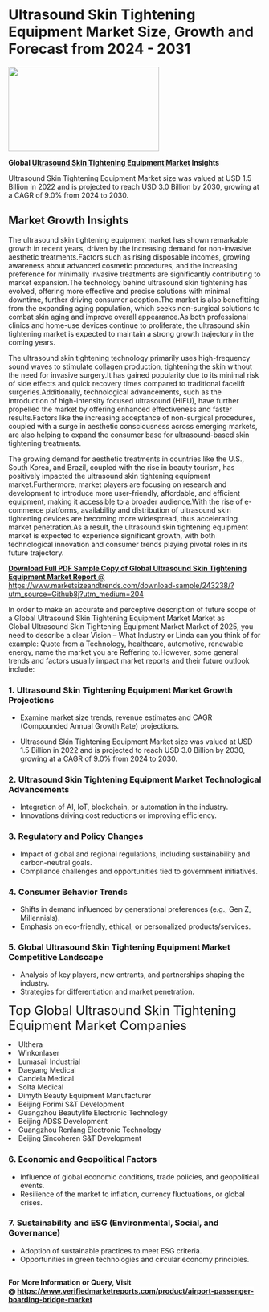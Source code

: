 <H1>Ultrasound Skin Tightening Equipment Market Size, Growth and Forecast from 2024 - 2031</H1><img class="aligncenter size-medium wp-image-584254" src="https://thirdeyenews.in/wp-content/uploads/2024/09/Global-Market-Research-300x168.jpeg" alt="" width="300" height="168" /><p><strong>Global&nbsp;<a href="https://www.marketsizeandtrends.com/download-sample/243238/?utm_source=Github8j?utm_medium=204">Ultrasound Skin Tightening Equipment Market</a> Insights</strong></p><p>Ultrasound Skin Tightening Equipment Market size was valued at USD 1.5 Billion in 2022 and is projected to reach USD 3.0 Billion by 2030, growing at a CAGR of 9.0% from 2024 to 2030.</p><p><h2>Market Growth Insights</h2> The ultrasound skin tightening equipment market has shown remarkable growth in recent years, driven by the increasing demand for non-invasive aesthetic treatments.Factors such as rising disposable incomes, growing awareness about advanced cosmetic procedures, and the increasing preference for minimally invasive treatments are significantly contributing to market expansion.The technology behind ultrasound skin tightening has evolved, offering more effective and precise solutions with minimal downtime, further driving consumer adoption.The market is also benefitting from the expanding aging population, which seeks non-surgical solutions to combat skin aging and improve overall appearance.As both professional clinics and home-use devices continue to proliferate, the ultrasound skin tightening market is expected to maintain a strong growth trajectory in the coming years.<a href="#"></a> <p>The ultrasound skin tightening technology primarily uses high-frequency sound waves to stimulate collagen production, tightening the skin without the need for invasive surgery.It has gained popularity due to its minimal risk of side effects and quick recovery times compared to traditional facelift surgeries.Additionally, technological advancements, such as the introduction of high-intensity focused ultrasound (HIFU), have further propelled the market by offering enhanced effectiveness and faster results.Factors like the increasing acceptance of non-surgical procedures, coupled with a surge in aesthetic consciousness across emerging markets, are also helping to expand the consumer base for ultrasound-based skin tightening treatments.</p> <p>The growing demand for aesthetic treatments in countries like the U.S., South Korea, and Brazil, coupled with the rise in beauty tourism, has positively impacted the ultrasound skin tightening equipment market.Furthermore, market players are focusing on research and development to introduce more user-friendly, affordable, and efficient equipment, making it accessible to a broader audience.With the rise of e-commerce platforms, availability and distribution of ultrasound skin tightening devices are becoming more widespread, thus accelerating market penetration.As a result, the ultrasound skin tightening equipment market is expected to experience significant growth, with both technological innovation and consumer trends playing pivotal roles in its future trajectory.</p> <a href="#"></p><p><span class=""><strong>Download Full PDF Sample Copy of Global Ultrasound Skin Tightening Equipment Market Report</strong> @ <a href="https://www.marketsizeandtrends.com/download-sample/243238/?utm_source=Github8j?utm_medium=204" target="_blank">https://www.marketsizeandtrends.com/download-sample/243238/?utm_source=Github8j?utm_medium=204</a></span></p><p>In order to make an accurate and perceptive description of future scope of a Global&nbsp;Ultrasound Skin Tightening Equipment Market Market as Global&nbsp;Ultrasound Skin Tightening Equipment Market Market of 2025, you need to describe a clear Vision &ndash; What Industry or Linda can you think of for example: Quote from a Technology, healthcare, automotive, renewable energy, name the market you are Reffering to.However, some general trends and factors usually impact market reports and their future outlook include:</p><h3>1.&nbsp;<strong>Ultrasound Skin Tightening Equipment Market Growth Projections</strong></h3><ul><li>Examine market size trends, revenue estimates and CAGR (Compounded Annual Growth Rate) projections.</li><li><p>Ultrasound Skin Tightening Equipment Market size was valued at USD 1.5 Billion in 2022 and is projected to reach USD 3.0 Billion by 2030, growing at a CAGR of 9.0% from 2024 to 2030.</p></li></ul><h3>2.&nbsp;<strong>Ultrasound Skin Tightening Equipment Market Technological Advancements</strong></h3><ul><li>Integration of AI, IoT, blockchain, or automation in the industry.</li><li>Innovations driving cost reductions or improving efficiency.</li></ul><h3>3.&nbsp;<strong>Regulatory and Policy Changes</strong></h3><ul><li>Impact of global and regional regulations, including sustainability and carbon-neutral goals.</li><li>Compliance challenges and opportunities tied to government initiatives.</li></ul><h3>4.&nbsp;<strong>Consumer Behavior Trends</strong></h3><ul><li>Shifts in demand influenced by generational preferences (e.g., Gen Z, Millennials).</li><li>Emphasis on eco-friendly, ethical, or personalized products/services.</li></ul><h3>5.&nbsp;<strong>Global Ultrasound Skin Tightening Equipment Market Competitive Landscape</strong></h3><ul><li>Analysis of key players, new entrants, and partnerships shaping the industry.</li><li>Strategies for differentiation and market penetration.</li></ul><p data-pm-slice="1 1 []"><span style="color: inherit; font-family: inherit; font-size: 25px;">Top Global Ultrasound Skin Tightening Equipment Market Companies</span></p><div class="" data-test-id=""><p><li>Ulthera</li><li> Winkonlaser</li><li> Lumasail Industrial</li><li> Daeyang Medical</li><li> Candela Medical</li><li> Solta Medical</li><li> Dimyth Beauty Equipment Manufacturer</li><li> Beijing Forimi S&T Development</li><li> Guangzhou Beautylife Electronic Technology</li><li> Beijing ADSS Development</li><li> Guangzhou Renlang Electronic Technology</li><li> Beijing Sincoheren S&T Development</li></p></div><h3>6.&nbsp;<strong>Economic and Geopolitical Factors</strong></h3><ul><li>Influence of global economic conditions, trade policies, and geopolitical events.</li><li>Resilience of the market to inflation, currency fluctuations, or global crises.</li></ul><h3>7.&nbsp;<strong>Sustainability and ESG (Environmental, Social, and Governance)</strong></h3><ul><li>Adoption of sustainable practices to meet ESG criteria.</li><li>Opportunities in green technologies and circular economy principles.</li></ul><h2><strong style="font-size: 14px;">For More Information or Query, Visit @&nbsp;</strong><a style="background-color: #ffffff; font-size: 14px;" href="https://www.marketsizeandtrends.com/report/ultrasound-skin-tightening-equipment-market/" target="_blank">https://www.verifiedmarketreports.com/product/airport-passenger-boarding-bridge-market</a></h2>